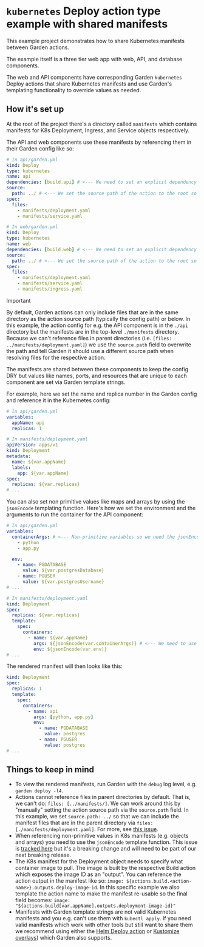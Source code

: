 # `kubernetes` Deploy action type example with shared manifests

This example project demonstrates how to share Kubernetes manifests between Garden actions.

The example itself is a three tier web app with web, API, and database components.

The web and API components have corresponding Garden `kubernetes` Deploy actions that share Kubernetes manifests and use Garden's templating functionality to override values as needed.

## How it's set up

At the root of the project there's a directory called `manifests` which contains manifests for K8s Deployment, Ingress, and Service objects respectively.

The API and web components use these manifests by referencing them in their Garden config like so:

```yaml
# In api/garden.yml
kind: Deploy
type: kubernetes
name: api
dependencies: [build.api] # <--- We need to set an explicit dependency on the build
source:
  path: ../ # <--- We set the source path of the action to the root so that we can reference the manifest files
spec:
  files:
    - manifests/deployment.yaml
    - manifests/service.yaml

# In web/garden.yml
kind: Deploy
type: kubernetes
name: web
dependencies: [build.web] # <--- We need to set an explicit dependency on the build
source:
  path: ../ # <--- We set the source path of the action to the root so that we can reference the manifest files
spec:
  files:
    - manifests/deployment.yaml
    - manifests/service.yaml
    - manifests/ingress.yaml
```

> [!IMPORTANT]
> By default, Garden actions can only include files that are in the same directory as the action source path (typically the config path) or below.
> In this example, the action config for e.g. the API component is in the `./api` directory but the manifests are in the top-level `./manifests` directory.
> Because we can't reference files in parent directories (i.e. `[files: ../manifests/deployment.yaml]`) we use the `source.path` field to
> overwrite the path and tell Garden it should use a different source path when resolving files for the respective action.

The manifests are shared between these components to keep the config DRY but values like names, ports, and resources that are unique to each component are set via Garden template strings.

For example, here we set the name and replica number in the Garden config and reference it in the Kubernetes config:

```yaml
# In api/garden.yml
variables:
  appName: api
  replicas: 1

# In manifests/deployment.yaml
apiVersion: apps/v1
kind: Deployment
metadata:
  name: ${var.appName}
  labels:
    app: ${var.appName}
spec:
  replicas: ${var.replicas}
# ...
```

You can also set non primitive values like maps and arrays by using the `jsonEncode` templating function. Here's how we set the environment and the arguments to run the container for the API component:

```yaml
# In api/garden.yml
variables:
  containerArgs: # <--- Non-primitive variables so we need the jsonEncode helper when we reference them below
    - python
    - app.py

  env:
    - name: PGDATABASE
      value: ${var.postgresDatabase}
    - name: PGUSER
      value: ${var.postgresUsername}
# ...

# In manifests/deployment.yaml
kind: Deployment
spec:
  replicas: ${var.replicas}
  template:
    spec:
      containers:
        - name: ${var.appName}
          args: ${jsonEncode(var.containerArgs)} # <--- We need to use the jsonEncode helper function when templating non-primitive values
          env: ${jsonEncode(var.env)}
# ...
```

The rendered manifest will then looks like this:

```yaml
kind: Deployment
spec:
  replicas: 1
  template:
    spec:
      containers:
        - name: api
          args: [python, app.py]
          env:
            - name: PGDATABASE
              value: postgres
            - name: PGUSER
              value: postgres
# ...
```

## Things to keep in mind

- To view the rendered manifests, run Garden with the `debug` log level, e.g. `garden deploy -l4`.
- Actions cannot reference files in parent directories by default. That is, we can't do: `files: [../manifests/]`. We can work around this by "manually" setting the action source path via the `source.path` field. In this example, we set `source.path: ../` so that we can include the manifest files that are in the parent directory via `files: [./manifests/deployment.yaml]`. For more, see [this issue](https://github.com/garden-io/garden/issues/5004).
- When referencing non-primitive values in K8s manifests (e.g. objects and arrays) you need to use the `jsonEncode` template function. This issue is [tracked here](https://github.com/garden-io/garden/issues/3899) but it's a breaking change and will need to be part of our next breaking release.
- The K8s manifest for the Deployment object needs to specify what container image to pull. The image is built by the respective Build action which exposes the image ID as an "output". You can reference the action output in the manifest like so: `image:
${actions.build.<action-name>}.outputs.deploy-image-id`. In this specific example we also template the action name to make the manifest re-usable so the final field becomes: `image: "${actions.build[var.appName].outputs.deployment-image-id}"`
- Manifests with Garden template strings are not valid Kubernetes manifests and you e.g. can't use them with `kubectl apply`. If you need valid manifests which work with other tools but still want to share them we recommend using either the [Helm Deploy action](https://docs.garden.io/kubernetes-plugins/actions/deploy/helm) or [Kustomize overlays](https://github.com/garden-io/garden/tree/main/examples/kustomize)) which Garden also supports.

